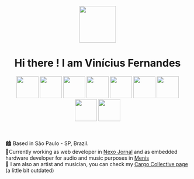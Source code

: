  <div align="center">
<img src="https://user-images.githubusercontent.com/54585175/148273120-1b56a1a1-89cd-4e13-8501-2c6f2ac0cf93.gif" width="100" /> 
<h1> Hi there ! I am Vinícius Fernandes </h1>
 </div>
  <div  align="center">
 <span >
<img src="https://user-images.githubusercontent.com/54585175/148269993-fe966390-6b19-4aa5-9e35-b3d99687cda3.png" width="60"  > 
<img src="https://user-images.githubusercontent.com/54585175/148270383-e1d7eb6a-2b17-4a06-b762-ae922396b998.png" width="60"  >
<img src="https://user-images.githubusercontent.com/54585175/148270743-0e95df0c-9061-46af-83cc-2006130632ed.png" width="60"  >
<img src="https://user-images.githubusercontent.com/54585175/148271123-6429a82a-4fa9-4f52-a059-e1ee08dab7d7.png" width="60"  >
<img src="https://user-images.githubusercontent.com/54585175/148271128-ab570d61-e310-4754-b1e7-31d19c5a69d0.png" width="60"  >
<img src="https://user-images.githubusercontent.com/54585175/148271527-2076f21b-d92f-4f07-811c-71e495b695d2.png" width="60"  >
<img src="https://user-images.githubusercontent.com/54585175/148271792-f2a0a21a-c0c4-440b-9d1a-72594d06e819.png" width="60"  >
<img src="https://user-images.githubusercontent.com/54585175/148272407-1a35d2c3-a8de-4887-b1af-c534cf77e47f.png" width="60"  >
<img src="https://user-images.githubusercontent.com/54585175/148274304-d1775e1c-8769-4971-9cd7-c278aca093bb.png" width="60"  >
</span>
 </div>
<br>
<br>

🏙️ Based in São Paulo - SP, Brazil. <br>
🔭Currently working as web developer in [Nexo Jornal](https://www.nexojornal.com.br/) and as embedded hardware developer for audio and music purposes in [Menis](https://www.instagram.com/menislofi/)<br>
🎨 I am also an artist and musician, you can check my [Cargo Collective page](http://cargocollective.com/viniciusfernandess/) (a little bit outdated)





<!--
**viniciusfersil123/viniciusfersil123** is a ✨ _special_ ✨ repository because its `README.md` (this file) appears on your GitHub profile.

Here are some ideas to get you started:

- 🔭 I’m currently working on ...
- 🌱 I’m currently learning ...
- 👯 I’m looking to collaborate on ...
- 🤔 I’m looking for help with ...
- 💬 Ask me about ...
- 📫 How to reach me: ...
- 😄 Pronouns: ...
- ⚡ Fun fact: ...
-->
